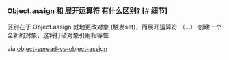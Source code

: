 ### Object.assign 和 展开运算符 有什么区别? [# 细节]

区别在于 Object.assign 就地更改对象 (触发set)，而展开运算符 （...） 创建一个全新的对象，这将打破对象引用相等性

via [object-spread-vs-object-assign](https://stackoverflow.com/questions/32925460/object-spread-vs-object-assign)
